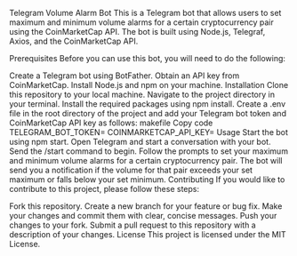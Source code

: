 Telegram Volume Alarm Bot
This is a Telegram bot that allows users to set maximum and minimum volume alarms for a certain cryptocurrency pair using the CoinMarketCap API. The bot is built using Node.js, Telegraf, Axios, and the CoinMarketCap API.

Prerequisites
Before you can use this bot, you will need to do the following:

Create a Telegram bot using BotFather.
Obtain an API key from CoinMarketCap.
Install Node.js and npm on your machine.
Installation
Clone this repository to your local machine.
Navigate to the project directory in your terminal.
Install the required packages using npm install.
Create a .env file in the root directory of the project and add your Telegram bot token and CoinMarketCap API key as follows:
makefile
Copy code
TELEGRAM_BOT_TOKEN=<your-telegram-bot-token>
COINMARKETCAP_API_KEY=<your-coinmarketcap-api-key>
Usage
Start the bot using npm start.
Open Telegram and start a conversation with your bot.
Send the /start command to begin.
Follow the prompts to set your maximum and minimum volume alarms for a certain cryptocurrency pair.
The bot will send you a notification if the volume for that pair exceeds your set maximum or falls below your set minimum.
Contributing
If you would like to contribute to this project, please follow these steps:

Fork this repository.
Create a new branch for your feature or bug fix.
Make your changes and commit them with clear, concise messages.
Push your changes to your fork.
Submit a pull request to this repository with a description of your changes.
License
This project is licensed under the MIT License.
